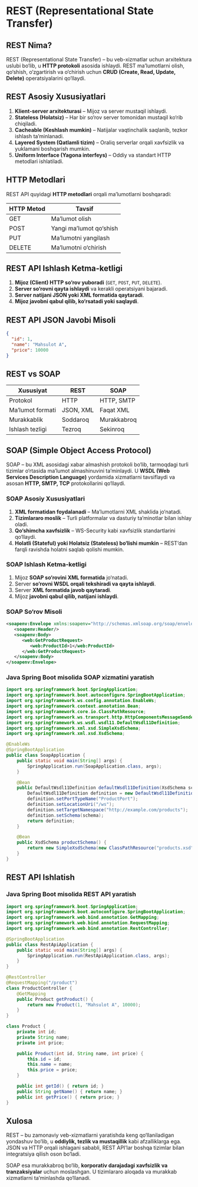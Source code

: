 # REST (Representational State Transfer)

## REST Nima?
REST (Representational State Transfer) – bu veb-xizmatlar uchun arxitektura uslubi bo‘lib, u **HTTP protokoli** asosida ishlaydi. REST ma’lumotlarni olish, qo‘shish, o‘zgartirish va o‘chirish uchun **CRUD (Create, Read, Update, Delete)** operatsiyalarini qo‘llaydi.

## REST Asosiy Xususiyatlari
1. **Klient-server arxitekturasi** – Mijoz va server mustaqil ishlaydi.
2. **Stateless (Holatsiz)** – Har bir so‘rov server tomonidan mustaqil ko‘rib chiqiladi.
3. **Cacheable (Keshlash mumkin)** – Natijalar vaqtinchalik saqlanib, tezkor ishlash ta’minlanadi.
4. **Layered System (Qatlamli tizim)** – Oraliq serverlar orqali xavfsizlik va yuklamani boshqarish mumkin.
5. **Uniform Interface (Yagona interfeys)** – Oddiy va standart HTTP metodlari ishlatiladi.

## HTTP Metodlari
REST API quyidagi **HTTP metodlari** orqali ma’lumotlarni boshqaradi:

| HTTP Metod | Tavsif |
|------------|--------|
| GET | Ma’lumot olish |
| POST | Yangi ma’lumot qo‘shish |
| PUT | Ma’lumotni yangilash |
| DELETE | Ma’lumotni o‘chirish |

## REST API Ishlash Ketma-ketligi
1. **Mijoz (Client) HTTP so‘rov yuboradi** (`GET`, `POST`, `PUT`, `DELETE`).
2. **Server so‘rovni qayta ishlaydi** va kerakli operatsiyani bajaradi.
3. **Server natijani JSON yoki XML formatida qaytaradi**.
4. **Mijoz javobni qabul qilib, ko‘rsatadi yoki saqlaydi**.

## REST API JSON Javobi Misoli
```json
{
  "id": 1,
  "name": "Mahsulot A",
  "price": 10000
}
```

## REST vs SOAP
| Xususiyat | REST | SOAP |
|-----------|------|------|
| Protokol | HTTP | HTTP, SMTP |
| Ma’lumot formati | JSON, XML | Faqat XML |
| Murakkablik | Soddaroq | Murakkabroq |
| Ishlash tezligi | Tezroq | Sekinroq |

## SOAP (Simple Object Access Protocol)
SOAP – bu XML asosidagi xabar almashish protokoli bo‘lib, tarmoqdagi turli tizimlar o‘rtasida ma’lumot almashinuvini ta’minlaydi. U **WSDL (Web Services Description Language)** yordamida xizmatlarni tavsiflaydi va asosan **HTTP, SMTP, TCP** protokollarini qo‘llaydi.

### SOAP Asosiy Xususiyatlari
1. **XML formatidan foydalanadi** – Ma’lumotlarni XML shaklida jo‘natadi.
2. **Tizimlararo moslik** – Turli platformalar va dasturiy ta’minotlar bilan ishlay oladi.
3. **Qo‘shimcha xavfsizlik** – WS-Security kabi xavfsizlik standartlarini qo‘llaydi.
4. **Holatli (Stateful) yoki Holatsiz (Stateless) bo‘lishi mumkin** – REST’dan farqli ravishda holatni saqlab qolishi mumkin.

### SOAP Ishlash Ketma-ketligi
1. Mijoz **SOAP so‘rovini XML formatida** jo‘natadi.
2. Server **so‘rovni WSDL orqali tekshiradi va qayta ishlaydi**.
3. Server **XML formatida javob qaytaradi**.
4. Mijoz **javobni qabul qilib, natijani ishlaydi**.

### SOAP So‘rov Misoli
```xml
<soapenv:Envelope xmlns:soapenv="http://schemas.xmlsoap.org/soap/envelope/" xmlns:web="http://www.example.com/webservice">
   <soapenv:Header/>
   <soapenv:Body>
      <web:GetProductRequest>
         <web:ProductId>1</web:ProductId>
      </web:GetProductRequest>
   </soapenv:Body>
</soapenv:Envelope>
```

### Java Spring Boot misolida SOAP xizmatini yaratish
```java
import org.springframework.boot.SpringApplication;
import org.springframework.boot.autoconfigure.SpringBootApplication;
import org.springframework.ws.config.annotation.EnableWs;
import org.springframework.context.annotation.Bean;
import org.springframework.core.io.ClassPathResource;
import org.springframework.ws.transport.http.HttpComponentsMessageSender;
import org.springframework.ws.wsdl.wsdl11.DefaultWsdl11Definition;
import org.springframework.xml.xsd.SimpleXsdSchema;
import org.springframework.xml.xsd.XsdSchema;

@EnableWs
@SpringBootApplication
public class SoapApplication {
    public static void main(String[] args) {
        SpringApplication.run(SoapApplication.class, args);
    }

    @Bean
    public DefaultWsdl11Definition defaultWsdl11Definition(XsdSchema schema) {
        DefaultWsdl11Definition definition = new DefaultWsdl11Definition();
        definition.setPortTypeName("ProductPort");
        definition.setLocationUri("/ws");
        definition.setTargetNamespace("http://example.com/products");
        definition.setSchema(schema);
        return definition;
    }

    @Bean
    public XsdSchema productSchema() {
        return new SimpleXsdSchema(new ClassPathResource("products.xsd"));
    }
}
```

## REST API Ishlatish
### Java Spring Boot misolida REST API yaratish
```java
import org.springframework.boot.SpringApplication;
import org.springframework.boot.autoconfigure.SpringBootApplication;
import org.springframework.web.bind.annotation.GetMapping;
import org.springframework.web.bind.annotation.RequestMapping;
import org.springframework.web.bind.annotation.RestController;

@SpringBootApplication
public class RestApiApplication {
    public static void main(String[] args) {
        SpringApplication.run(RestApiApplication.class, args);
    }
}

@RestController
@RequestMapping("/product")
class ProductController {
    @GetMapping
    public Product getProduct() {
        return new Product(1, "Mahsulot A", 10000);
    }
}

class Product {
    private int id;
    private String name;
    private int price;

    public Product(int id, String name, int price) {
        this.id = id;
        this.name = name;
        this.price = price;
    }

    public int getId() { return id; }
    public String getName() { return name; }
    public int getPrice() { return price; }
}
```

## Xulosa
REST – bu zamonaviy veb-xizmatlarni yaratishda keng qo‘llaniladigan yondashuv bo‘lib, u **oddiylik, tezlik va mustaqillik** kabi afzalliklarga ega. JSON va HTTP orqali ishlagani sababli, REST API’lar boshqa tizimlar bilan integratsiya qilish oson bo‘ladi.

SOAP esa murakkabroq bo‘lib, **korporativ darajadagi xavfsizlik va tranzaksiyalar** uchun moslashgan. U tizimlararo aloqada va murakkab xizmatlarni ta’minlashda qo‘llanadi.

